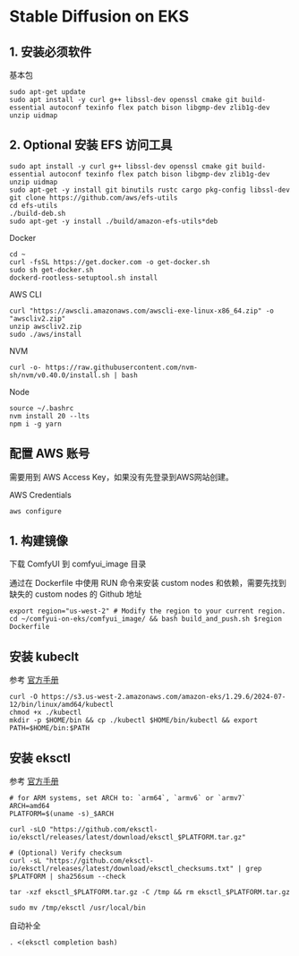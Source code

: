 # Stable Diffusion on EKS

## 1. 安装必须软件

基本包

```shell
sudo apt-get update
sudo apt install -y curl g++ libssl-dev openssl cmake git build-essential autoconf texinfo flex patch bison libgmp-dev zlib1g-dev unzip uidmap
```

## 2. Optional 安装 EFS 访问工具

```shell
sudo apt install -y curl g++ libssl-dev openssl cmake git build-essential autoconf texinfo flex patch bison libgmp-dev zlib1g-dev unzip uidmap
sudo apt-get -y install git binutils rustc cargo pkg-config libssl-dev
git clone https://github.com/aws/efs-utils
cd efs-utils
./build-deb.sh
sudo apt-get -y install ./build/amazon-efs-utils*deb
```

Docker

```shell
cd ~
curl -fsSL https://get.docker.com -o get-docker.sh
sudo sh get-docker.sh
dockerd-rootless-setuptool.sh install
 ```

AWS CLI

```shell
curl "https://awscli.amazonaws.com/awscli-exe-linux-x86_64.zip" -o "awscliv2.zip"
unzip awscliv2.zip
sudo ./aws/install
```

NVM

```shell
curl -o- https://raw.githubusercontent.com/nvm-sh/nvm/v0.40.0/install.sh | bash
```

Node

```shell
source ~/.bashrc
nvm install 20 --lts
npm i -g yarn
```

## 配置 AWS 账号

需要用到 AWS Access Key，如果没有先登录到AWS网站创建。

AWS Credentials

```shell
aws configure
```

## 1. 构建镜像

下载 ComfyUI 到 comfyui_image 目录

通过在 Dockerfile 中使用 RUN 命令来安装 custom nodes 和依赖，需要先找到缺失的 custom nodes 的 Github 地址

```shell
export region="us-west-2" # Modify the region to your current region.
cd ~/comfyui-on-eks/comfyui_image/ && bash build_and_push.sh $region Dockerfile
```

## 安装 kubeclt

参考 [官方手册](https://docs.aws.amazon.com/eks/latest/userguide/install-kubectl.html#kubectl-install-update)

```shell
curl -O https://s3.us-west-2.amazonaws.com/amazon-eks/1.29.6/2024-07-12/bin/linux/amd64/kubectl
chmod +x ./kubectl
mkdir -p $HOME/bin && cp ./kubectl $HOME/bin/kubectl && export PATH=$HOME/bin:$PATH

```

## 安装 eksctl

参考 [官方手册](https://eksctl.io/installation/)

```shell
# for ARM systems, set ARCH to: `arm64`, `armv6` or `armv7`
ARCH=amd64
PLATFORM=$(uname -s)_$ARCH

curl -sLO "https://github.com/eksctl-io/eksctl/releases/latest/download/eksctl_$PLATFORM.tar.gz"

# (Optional) Verify checksum
curl -sL "https://github.com/eksctl-io/eksctl/releases/latest/download/eksctl_checksums.txt" | grep $PLATFORM | sha256sum --check

tar -xzf eksctl_$PLATFORM.tar.gz -C /tmp && rm eksctl_$PLATFORM.tar.gz

sudo mv /tmp/eksctl /usr/local/bin
```

自动补全

```shell
. <(eksctl completion bash)
```
